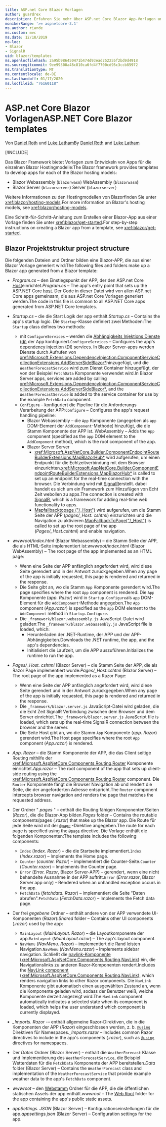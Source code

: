 ```yaml
---
title: ASP.net Core Blazor Vorlagen
author: guardrex
description: Erfahren Sie mehr über ASP.net Core Blazor App-Vorlagen und Blazor Projektstruktur.
monikerRange: '>= aspnetcore-3.1'
ms.author: riande
ms.custom: mvc
ms.date: 12/18/2019
no-loc:
- Blazor
- SignalR
uid: blazor/templates
ms.openlocfilehash: 2a95b986450471b474d93ead252255f2bd9d4918
ms.sourcegitcommit: 9ee99300a48c810ca6fd4f7700cd95c3ccb85972
ms.translationtype: MT
ms.contentlocale: de-DE
ms.lasthandoff: 01/17/2020
ms.locfileid: "76160118"
---
```

# <a name="aspnet-core-opno-locblazor-templates"></a><span data-ttu-id="52db0-103">ASP.net Core Blazor Vorlagen</span><span class="sxs-lookup"><span data-stu-id="52db0-103">ASP.NET Core Blazor templates</span></span>

<span data-ttu-id="52db0-104">Von [Daniel Roth](https://github.com/danroth27) und [Luke Latham](https://github.com/guardrex)</span><span class="sxs-lookup"><span data-stu-id="52db0-104">By [Daniel Roth](https://github.com/danroth27) and [Luke Latham](https://github.com/guardrex)</span></span>

[!INCLUDE[](~/includes/blazorwasm-preview-notice.md)]

<span data-ttu-id="52db0-105">Das Blazor Framework bietet Vorlagen zum Entwickeln von Apps für die einzelnen Blazor Hostingmodelle:</span><span class="sxs-lookup"><span data-stu-id="52db0-105">The Blazor framework provides templates to develop apps for each of the Blazor hosting models:</span></span>

* Blazor<span data-ttu-id="52db0-106"> Webassembly (`blazorwasm`)</span><span class="sxs-lookup"><span data-stu-id="52db0-106"> WebAssembly (`blazorwasm`)</span></span>
* Blazor<span data-ttu-id="52db0-107"> Server (`blazorserver`)</span><span class="sxs-lookup"><span data-stu-id="52db0-107"> Server (`blazorserver`)</span></span>

<span data-ttu-id="52db0-108">Weitere Informationen zu den Hostingmodellen von Blazorfinden Sie unter <xref:blazor/hosting-models>.</span><span class="sxs-lookup"><span data-stu-id="52db0-108">For more information on Blazor's hosting models, see <xref:blazor/hosting-models>.</span></span>

<span data-ttu-id="52db0-109">Eine Schritt-für-Schritt-Anleitung zum Erstellen einer Blazor-App aus einer Vorlage finden Sie unter <xref:blazor/get-started>.</span><span class="sxs-lookup"><span data-stu-id="52db0-109">For step-by-step instructions on creating a Blazor app from a template, see <xref:blazor/get-started>.</span></span>

## <a name="opno-locblazor-project-structure"></a>Blazor<span data-ttu-id="52db0-110"> Projektstruktur</span><span class="sxs-lookup"><span data-stu-id="52db0-110"> project structure</span></span>

<span data-ttu-id="52db0-111">Die folgenden Dateien und Ordner bilden eine Blazor-APP, die aus einer Blazor Vorlage generiert wird:</span><span class="sxs-lookup"><span data-stu-id="52db0-111">The following files and folders make up a Blazor app generated from a Blazor template:</span></span>

* <span data-ttu-id="52db0-112">*Program.cs* &ndash; den Einstiegspunkt der APP, der den ASP.net Core [Host](xref:fundamentals/host/generic-host)einrichtet.</span><span class="sxs-lookup"><span data-stu-id="52db0-112">*Program.cs* &ndash; The app's entry point that sets up the ASP.NET Core [host](xref:fundamentals/host/generic-host).</span></span> <span data-ttu-id="52db0-113">Der Code in dieser Datei wird von allen ASP.net Core apps gemeinsam, die aus ASP.net Core Vorlagen generiert werden.</span><span class="sxs-lookup"><span data-stu-id="52db0-113">The code in this file is common to all ASP.NET Core apps generated from ASP.NET Core templates.</span></span>

* <span data-ttu-id="52db0-114">*Startup.cs* &ndash; die die Start Logik der app enthält.</span><span class="sxs-lookup"><span data-stu-id="52db0-114">*Startup.cs* &ndash; Contains the app's startup logic.</span></span> <span data-ttu-id="52db0-115">Die `Startup`-Klasse definiert zwei Methoden:</span><span class="sxs-lookup"><span data-stu-id="52db0-115">The `Startup` class defines two methods:</span></span>

  * <span data-ttu-id="52db0-116">mit `ConfigureServices` &ndash; werden die [Abhängigkeits Injektions Dienste (di)](xref:fundamentals/dependency-injection) der App konfiguriert.</span><span class="sxs-lookup"><span data-stu-id="52db0-116">`ConfigureServices` &ndash; Configures the app's [dependency injection (DI)](xref:fundamentals/dependency-injection) services.</span></span> <span data-ttu-id="52db0-117">In Blazor Server-apps werden Dienste durch Aufrufen von <xref:Microsoft.Extensions.DependencyInjection.ComponentServiceCollectionExtensions.AddServerSideBlazor*>hinzugefügt, und die `WeatherForecastService` wird zum Dienst Container hinzugefügt, der von der Beispiel `FetchData` Komponente verwendet wird.</span><span class="sxs-lookup"><span data-stu-id="52db0-117">In Blazor Server apps, services are added by calling <xref:Microsoft.Extensions.DependencyInjection.ComponentServiceCollectionExtensions.AddServerSideBlazor*>, and the `WeatherForecastService` is added to the service container for use by the example `FetchData` component.</span></span>
  * <span data-ttu-id="52db0-118">`Configure` &ndash; konfiguriert die Pipeline für die Anforderungs Verarbeitung der APP:</span><span class="sxs-lookup"><span data-stu-id="52db0-118">`Configure` &ndash; Configures the app's request handling pipeline:</span></span>
    * Blazor<span data-ttu-id="52db0-119"> Webassembly &ndash; die `App` Komponente (angegeben als `app` DOM-Element der `AddComponent`-Methode) hinzufügt, die die Stamm Komponente der APP ist.</span><span class="sxs-lookup"><span data-stu-id="52db0-119"> WebAssembly &ndash; Adds the `App` component (specified as the `app` DOM element to the `AddComponent` method), which is the root component of the app.</span></span>
    * Blazor<span data-ttu-id="52db0-120"> Server</span><span class="sxs-lookup"><span data-stu-id="52db0-120"> Server</span></span>
      * <span data-ttu-id="52db0-121"><xref:Microsoft.AspNetCore.Builder.ComponentEndpointRouteBuilderExtensions.MapBlazorHub*> wird aufgerufen, um einen Endpunkt für die Echtzeitverbindung mit dem Browser einzurichten.</span><span class="sxs-lookup"><span data-stu-id="52db0-121"><xref:Microsoft.AspNetCore.Builder.ComponentEndpointRouteBuilderExtensions.MapBlazorHub*> is called to set up an endpoint for the real-time connection with the browser.</span></span> <span data-ttu-id="52db0-122">Die Verbindung wird mit [SignalR](xref:signalr/introduction)erstellt. dabei handelt es sich um ein Framework zum Hinzufügen von Echt Zeit webollen zu apps.</span><span class="sxs-lookup"><span data-stu-id="52db0-122">The connection is created with [SignalR](xref:signalr/introduction), which is a framework for adding real-time web functionality to apps.</span></span>
      * <span data-ttu-id="52db0-123">[Mapfallbacktopage ("/_Host")](xref:Microsoft.AspNetCore.Builder.RazorPagesEndpointRouteBuilderExtensions.MapFallbackToPage*) wird aufgerufen, um die Stamm Seite der APP (*pages/_Host. cshtml*) einzurichten und die Navigation zu aktivieren.</span><span class="sxs-lookup"><span data-stu-id="52db0-123">[MapFallbackToPage("/_Host")](xref:Microsoft.AspNetCore.Builder.RazorPagesEndpointRouteBuilderExtensions.MapFallbackToPage*) is called to set up the root page of the app (*Pages/_Host.cshtml*) and enable navigation.</span></span>

* <span data-ttu-id="52db0-124">*wwwroot/Index.html* (Blazor Webassembly) &ndash; die Stamm Seite der APP, die als HTML-Seite implementiert ist:</span><span class="sxs-lookup"><span data-stu-id="52db0-124">*wwwroot/index.html* (Blazor WebAssembly) &ndash; The root page of the app implemented as an HTML page:</span></span>
  * <span data-ttu-id="52db0-125">Wenn eine Seite der APP anfänglich angefordert wird, wird diese Seite gerendert und in der Antwort zurückgegeben.</span><span class="sxs-lookup"><span data-stu-id="52db0-125">When any page of the app is initially requested, this page is rendered and returned in the response.</span></span>
  * <span data-ttu-id="52db0-126">Die Seite gibt an, wo die Stamm `App` Komponente gerendert wird.</span><span class="sxs-lookup"><span data-stu-id="52db0-126">The page specifies where the root `App` component is rendered.</span></span> <span data-ttu-id="52db0-127">Die `App` Komponente (*app. Razor*) wird in `Startup.Configure`als `app` DOM-Element für die `AddComponent`-Methode angegeben.</span><span class="sxs-lookup"><span data-stu-id="52db0-127">The `App` component (*App.razor*) is specified as the `app` DOM element to the `AddComponent` method in `Startup.Configure`.</span></span>
  * <span data-ttu-id="52db0-128">Die `_framework/blazor.webassembly.js` JavaScript-Datei wird geladen:</span><span class="sxs-lookup"><span data-stu-id="52db0-128">The `_framework/blazor.webassembly.js` JavaScript file is loaded, which:</span></span>
    * <span data-ttu-id="52db0-129">Herunterladen der .NET-Runtime, der APP und der APP-Abhängigkeiten.</span><span class="sxs-lookup"><span data-stu-id="52db0-129">Downloads the .NET runtime, the app, and the app's dependencies.</span></span>
    * <span data-ttu-id="52db0-130">Initialisiert die Laufzeit, um die APP auszuführen.</span><span class="sxs-lookup"><span data-stu-id="52db0-130">Initializes the runtime to run the app.</span></span>

* <span data-ttu-id="52db0-131">*Pages/_Host. cshtml* (Blazor Server) &ndash; die Stamm Seite der APP, die als Razor Page implementiert wurde:</span><span class="sxs-lookup"><span data-stu-id="52db0-131">*Pages/_Host.cshtml* (Blazor Server) &ndash; The root page of the app implemented as a Razor Page:</span></span>
  * <span data-ttu-id="52db0-132">Wenn eine Seite der APP anfänglich angefordert wird, wird diese Seite gerendert und in der Antwort zurückgegeben.</span><span class="sxs-lookup"><span data-stu-id="52db0-132">When any page of the app is initially requested, this page is rendered and returned in the response.</span></span>
  * <span data-ttu-id="52db0-133">Die `_framework/blazor.server.js` JavaScript-Datei wird geladen, die die Echt Zeit SignalR Verbindung zwischen dem Browser und dem Server einrichtet.</span><span class="sxs-lookup"><span data-stu-id="52db0-133">The `_framework/blazor.server.js` JavaScript file is loaded, which sets up the real-time SignalR connection between the browser and the server.</span></span>
  * <span data-ttu-id="52db0-134">Die Seite Host gibt an, wo die Stamm `App` Komponente (*app. Razor*) gerendert wird.</span><span class="sxs-lookup"><span data-stu-id="52db0-134">The Host page specifies where the root `App` component (*App.razor*) is rendered.</span></span>

* <span data-ttu-id="52db0-135">*App. Razor* &ndash; die Stamm Komponente der APP, die das Client seitige Routing mithilfe der <xref:Microsoft.AspNetCore.Components.Routing.Router> Komponente einrichtet.</span><span class="sxs-lookup"><span data-stu-id="52db0-135">*App.razor* &ndash; The root component of the app that sets up client-side routing using the <xref:Microsoft.AspNetCore.Components.Routing.Router> component.</span></span> <span data-ttu-id="52db0-136">Die `Router` Komponente fängt die Browser Navigation ab und rendert die Seite, die der angeforderten Adresse entspricht.</span><span class="sxs-lookup"><span data-stu-id="52db0-136">The `Router` component intercepts browser navigation and renders the page that matches the requested address.</span></span>

* <span data-ttu-id="52db0-137">Der Ordner " *pages* " &ndash; enthält die Routing fähigen Komponenten/Seiten (*Razor*), die die Blazor-App bilden.</span><span class="sxs-lookup"><span data-stu-id="52db0-137">*Pages* folder &ndash; Contains the routable components/pages (*.razor*) that make up the Blazor app.</span></span> <span data-ttu-id="52db0-138">Die Route für jede Seite wird mit der [`@page`](xref:mvc/views/razor#page) -Direktive angegeben.</span><span class="sxs-lookup"><span data-stu-id="52db0-138">The route for each page is specified using the [`@page`](xref:mvc/views/razor#page) directive.</span></span> <span data-ttu-id="52db0-139">Die Vorlage enthält die folgenden Komponenten:</span><span class="sxs-lookup"><span data-stu-id="52db0-139">The template includes the following components:</span></span>
  * <span data-ttu-id="52db0-140">`Index` (*Index. Razor*) &ndash; die die Startseite implementiert.</span><span class="sxs-lookup"><span data-stu-id="52db0-140">`Index` (*Index.razor*) &ndash; Implements the Home page.</span></span>
  * <span data-ttu-id="52db0-141">`Counter` (*counter. Razor*) &ndash; implementiert die Counter-Seite.</span><span class="sxs-lookup"><span data-stu-id="52db0-141">`Counter` (*Counter.razor*) &ndash; Implements the Counter page.</span></span>
  * <span data-ttu-id="52db0-142">`Error` (*Error. Razor*, Blazor Server-APP) &ndash; gerendert, wenn eine nicht behandelte Ausnahme in der APP auftritt.</span><span class="sxs-lookup"><span data-stu-id="52db0-142">`Error` (*Error.razor*, Blazor Server app only) &ndash; Rendered when an unhandled exception occurs in the app.</span></span>
  * <span data-ttu-id="52db0-143">`FetchData` (*fetchdata. Razor*) &ndash; implementiert die Seite "Daten abrufen".</span><span class="sxs-lookup"><span data-stu-id="52db0-143">`FetchData` (*FetchData.razor*) &ndash; Implements the Fetch data page.</span></span>

* <span data-ttu-id="52db0-144">Der frei *gegebene* Ordner &ndash; enthält andere von der APP verwendete UI-Komponenten (*Razor*):</span><span class="sxs-lookup"><span data-stu-id="52db0-144">*Shared* folder &ndash; Contains other UI components (*.razor*) used by the app:</span></span>
  * <span data-ttu-id="52db0-145">`MainLayout` (*MainLayout. Razor*) &ndash; die Layoutkomponente der app.</span><span class="sxs-lookup"><span data-stu-id="52db0-145">`MainLayout` (*MainLayout.razor*) &ndash; The app's layout component.</span></span>
  * <span data-ttu-id="52db0-146">`NavMenu` (*NavMenu. Razor*) &ndash; implementiert die Rand leisten Navigation.</span><span class="sxs-lookup"><span data-stu-id="52db0-146">`NavMenu` (*NavMenu.razor*) &ndash; Implements sidebar navigation.</span></span> <span data-ttu-id="52db0-147">Schließt die [navlink-Komponente](xref:blazor/routing#navlink-component) (<xref:Microsoft.AspNetCore.Components.Routing.NavLink>) ein, die Navigationslinks zu anderen Razor-Komponenten rendert.</span><span class="sxs-lookup"><span data-stu-id="52db0-147">Includes the [NavLink component](xref:blazor/routing#navlink-component) (<xref:Microsoft.AspNetCore.Components.Routing.NavLink>), which renders navigation links to other Razor components.</span></span> <span data-ttu-id="52db0-148">Die `NavLink` Komponente gibt automatisch einen ausgewählten Zustand an, wenn die Komponente geladen wird, sodass der Benutzer weiß, welche Komponente derzeit angezeigt wird.</span><span class="sxs-lookup"><span data-stu-id="52db0-148">The `NavLink` component automatically indicates a selected state when its component is loaded, which helps the user understand which component is currently displayed.</span></span>

* <span data-ttu-id="52db0-149">*_Imports. Razor* -&ndash; enthält allgemeine Razor-Direktiven, die in die Komponenten der APP (*Razor*) eingeschlossen werden, z. b. [`@using`](xref:mvc/views/razor#using) Direktiven für Namespaces.</span><span class="sxs-lookup"><span data-stu-id="52db0-149">*_Imports.razor* &ndash; Includes common Razor directives to include in the app's components (*.razor*), such as [`@using`](xref:mvc/views/razor#using) directives for namespaces.</span></span>

* <span data-ttu-id="52db0-150">Der *Daten* Ordner (Blazor Server) &ndash; enthält die `WeatherForecast` Klasse und Implementierung des `WeatherForecastService`, die Beispiel Wetterdaten für die `FetchData` Komponente der APP bereitstellen.</span><span class="sxs-lookup"><span data-stu-id="52db0-150">*Data* folder (Blazor Server) &ndash; Contains the `WeatherForecast` class and implementation of the `WeatherForecastService` that provide example weather data to the app's `FetchData` component.</span></span>

* <span data-ttu-id="52db0-151">*wwwroot* &ndash; den [Webstamm](xref:fundamentals/index#web-root) Ordner für die APP, die die öffentlichen statischen Assets der app enthält.</span><span class="sxs-lookup"><span data-stu-id="52db0-151">*wwwroot* &ndash; The [Web Root](xref:fundamentals/index#web-root) folder for the app containing the app's public static assets.</span></span>

* <span data-ttu-id="52db0-152">*appSettings. JSON* (Blazor Server) &ndash; Konfigurationseinstellungen für die app.</span><span class="sxs-lookup"><span data-stu-id="52db0-152">*appsettings.json* (Blazor Server) &ndash; Configuration settings for the app.</span></span>
